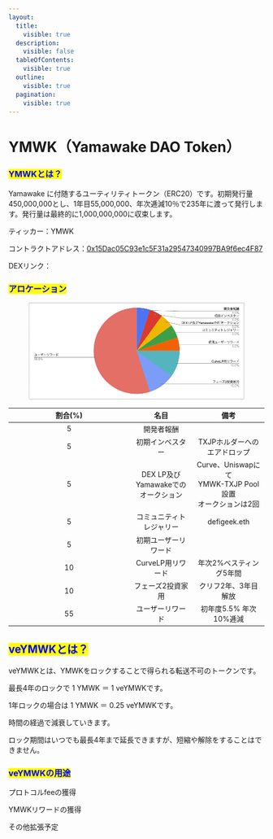 ```yaml
---
layout:
  title:
    visible: true
  description:
    visible: false
  tableOfContents:
    visible: true
  outline:
    visible: true
  pagination:
    visible: true
---
```


# YMWK（Yamawake DAO Token）

### <mark style="color:blue;">YMWKとは？</mark> <a href="#usercontent-gai-yao" id="usercontent-gai-yao"></a>

Yamawake に付随するユーティリティトークン（ERC20）です。初期発行量450,000,000とし、1年目55,000,000、年次逓減10％で235年に渡って発行します。発行量は最終的に1,000,000,000に収束します。

ティッカー：YMWK

コントラクトアドレス：[0x15Dac05C93e1c5F31a29547340997BA9f6ec4F87](https://etherscan.io/address/0x15dac05c93e1c5f31a29547340997ba9f6ec4f87)

DEXリンク：

### <mark style="color:blue;">アロケーション</mark>

<figure><img src="../.gitbook/assets/スクリーンショット 2025-02-27 21.26.24.png" alt=""><figcaption></figcaption></figure>

<table><thead><tr><th width="224.33333333333331" align="center">割合(%)</th><th align="center">名目</th><th align="center">備考</th></tr></thead><tbody><tr><td align="center">5</td><td align="center">開発者報酬</td><td align="center"></td></tr><tr><td align="center">5</td><td align="center">初期インベスター</td><td align="center">TXJPホルダーへのエアドロップ</td></tr><tr><td align="center">5</td><td align="center">DEX LP及びYamawakeでの<br>オークション</td><td align="center">Curve、Uniswapにて<br>YMWK-TXJP Pool 設置<br>オークションは2回</td></tr><tr><td align="center">5</td><td align="center">コミュニティトレジャリー</td><td align="center">defigeek.eth</td></tr><tr><td align="center">5</td><td align="center">初期ユーザーリワード</td><td align="center"></td></tr><tr><td align="center">10</td><td align="center">CurveLP用リワード</td><td align="center">年次2%ベスティング5年間</td></tr><tr><td align="center">10</td><td align="center">フェーズ2投資家用</td><td align="center">クリフ2年、3年目解放</td></tr><tr><td align="center">55</td><td align="center">ユーザーリワード</td><td align="center">初年度5.5% 年次10%逓減</td></tr></tbody></table>

## <mark style="color:blue;">veYMWKとは？</mark>

veYMWKとは、YMWKをロックすることで得られる転送不可のトークンです。

最長4年のロックで 1 YMWK ＝ 1 veYMWKです。

1年ロックの場合は 1 YMWK ＝ 0.25 veYMWKです。

時間の経過で減衰していきます。

ロック期間はいつでも最長4年まで延長できますが、短縮や解除をすることはできません。

### <mark style="color:blue;">veYMWKの用途</mark>

プロトコルfeeの獲得

YMWKリワードの獲得

その他拡張予定
